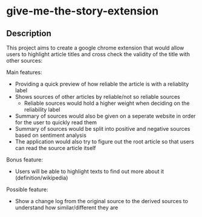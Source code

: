 # give-me-the-story-extension

## Description

This project aims to create a google chrome extension that would allow users to highlight article titles and cross check the validity of the title with other sources:

Main features:
- Providing a quick preview of how reliable the article is with a reliablity label
- Shows sources of other articles by reliable/not so reliable sources
	- Reliable sources would hold a higher weight when deciding on the reliability label
- Summary of sources would also be given on a seperate website in order for the user to quickly read them
- Summary of sources would be split into positive and negative sources based on sentiment analysis
- The application would also try to figure out the root article so that users can read the source article itself


Bonus feature:
- Users will be able to highlight texts to find out more about it (definition/wikipedia)

Possible feature:
- Show a change log from the original source to the derived sources to understand how similar/different they are
